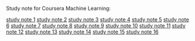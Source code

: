 Study note for Coursera Machine Learning:

<a href="https://xiongfeng-jin.github.io/Coursera-Machine-Learning/Study%20Note%201.html">study note 1</a>
<a href="https://xiongfeng-jin.github.io/Coursera-Machine-Learning/Study%20Note%202.html">study note 2</a>
<a href="https://xiongfeng-jin.github.io/Coursera-Machine-Learning/Study%20Note%203.html">study note 3</a>
<a href="https://xiongfeng-jin.github.io/Coursera-Machine-Learning/Study%20Note%204.html">study note 4</a>
<a href="https://xiongfeng-jin.github.io/Coursera-Machine-Learning/Study%20Note%205.html">study note 5</a>
<a href="https://xiongfeng-jin.github.io/Coursera-Machine-Learning/Study%20Note%206.html">study note 6</a>
<a href="https://xiongfeng-jin.github.io/Coursera-Machine-Learning/Study%20Note%207.html">study note 7</a>
<a href="https://xiongfeng-jin.github.io/Coursera-Machine-Learning/Study%20Note%208.html">study note 8</a>
<a href="https://xiongfeng-jin.github.io/Coursera-Machine-Learning/Study%20Note%209.html">study note 9</a>
<a href="https://xiongfeng-jin.github.io/Coursera-Machine-Learning/Study%20Note%2010.html">study note 10</a>
<a href="https://xiongfeng-jin.github.io/Coursera-Machine-Learning/Study%20Note%2011.html">study note 11</a>
<a href="https://xiongfeng-jin.github.io/Coursera-Machine-Learning/Study%20Note%2012.html">study note 12</a>
<a href="https://xiongfeng-jin.github.io/Coursera-Machine-Learning/Study%20Note%2013.html">study note 13</a>
<a href="https://xiongfeng-jin.github.io/Coursera-Machine-Learning/Study%20Note%2014.html">study note 14</a>
<a href="https://xiongfeng-jin.github.io/Coursera-Machine-Learning/Study%20Note%2015.html">study note 15</a>
<a href="https://xiongfeng-jin.github.io/Coursera-Machine-Learning/Study%20Note%2016.html">study note 16</a>
